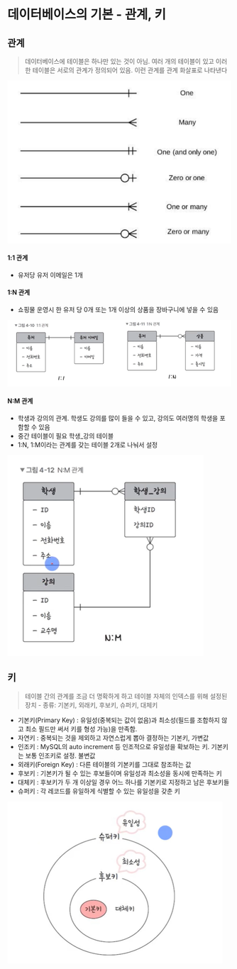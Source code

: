 # 데이터베이스의 기본 - 관계, 키

## 관계

> 데이터베이스에 테이블은 하나만 있는 것이 아님. 여러 개의 테이블이 있고 이러한 테이블은 서로의 관계가 정의되어 있음. 이런 관계를 관계 화살표로 나타낸다

![Alt text](image-1.png)

#### 1:1 관계

- 유저당 유저 이메일은 1개

#### 1:N 관계

- 쇼핑물 운영시 한 유저 당 0개 또는 1개 이상의 상품을 장바구니에 넣을 수 있음

![Alt text](image.png)

#### N:M 관계

- 학생과 강의의 관계. 학생도 강의를 많이 들을 수 있고, 강의도 여러명의 학생을 포함할 수 있음
- 중간 테이블이 필요 학생\_강의 테이블
- 1:N, 1:M이라는 관계를 갖는 테이블 2개로 나눠서 설정

![Alt text](image-2.png)

## 키

> 테이블 간의 관계를 조금 더 명확하게 하고 테이블 자체의 인덱스를 위해 설정된 장치 - 종류: 기본키, 외래키, 후보키, 슈퍼키, 대체키

- 기본키(Primary Key) : 유일성(중복되는 값이 없음)과 최소성(필드를 조합하지 않고 최소 필드만 써서 키를 형성 가능)을 만족함.
- 자연키 : 중복되는 것을 제외하고 자연스럽게 뽑아 결정하는 기본키, 가변값
- 인조키 : MySQL의 auto increment 등 인조적으로 유일성을 확보하는 키. 기본키는 보통 인조키로 설정. 불변값
- 외래키(Foreign Key) : 다른 테이블의 기본키를 그대로 참조하는 값
- 후보키 : 기본키가 될 수 있는 후보들이며 유일성과 최소성을 동시에 만족하는 키
- 대체키 : 후보키가 두 개 이상일 경우 어느 하나를 기본키로 지정하고 남은 후보키들
- 슈퍼키 : 각 레코드를 유일하게 식별할 수 있는 유일성을 갖춘 키

![Alt text](image-3.png)
